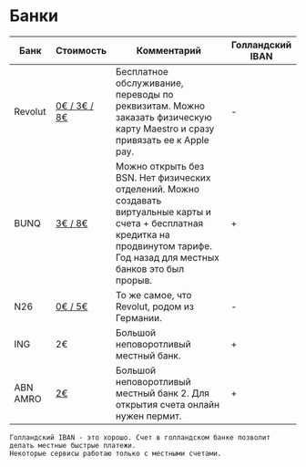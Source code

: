# Банки

| Банк       | Стоимость | Комментарий                                                                                                       | Голландский IBAN   |
|------------|-----------|-------------------------------------------------------------------------------------------------------------------|---|
| Revolut    | [0€ / 3€ / 8€](https://www.revolut.com/en-NL/our-pricing-plans)      | Бесплатное обслуживание, переводы по реквизитам. Можно заказать физическую карту Maestro и сразу привязать ее к Apple pay.  | -  |
| BUNQ       | [3€ / 8€](https://www.bunq.com/benefits)   | Можно открыть без BSN. Нет физических отделений. Можно создавать виртуальные карты и счета + бесплатная кредитка на продвинутом тарифе. Год назад для местных банков это был прорыв.       | +   |
| N26        | [0€ / 5€](https://n26.com/en-eu/plans)   | То же самое, что Revolut, родом из Германии.         | -  |
| ING        | 2€       | Большой неповоротливый местный банк.                                                                  | +  |
| ABN AMRO   | [2€](https://www.abnamro.nl/en/personal/payments/fees/everyday-banking.html)      | Большой неповоротливый местный банк 2. Для открытия счета онлайн нужен пермит.                                   | +  |

```
Голландский IBAN - это хорошо. Счет в голландском банке позволит делать местные быстрые платежи. 
Некоторые сервисы работаю только с местными счетами.
```
